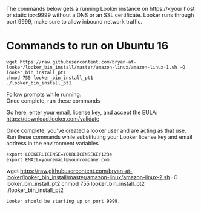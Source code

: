 The commands below gets a running Looker instance on https://\<your host or static ip\>:9999 without a DNS or an SSL certificate. Looker runs through port 9999, make sure to allow inbound network traffic.

# Commands to run on Ubuntu 16
```
wget https://raw.githubusercontent.com/bryan-at-looker/looker_bin_install/master/amazon-linux/amazon-linux-1.sh -O looker_bin_install_pt1
chmod 755 looker_bin_install_pt1
./looker_bin_install_pt1
```
Follow prompts while running.<br/>
Once complete, run these commands

Go here, enter your email, license key, and accept the EULA: https://download.looker.com/validate<br/> 

Once complete, you've created a looker user and are acting as that use. Run these commands while substituting your Looker license key and email address in the environment variables

```
export LOOKERLICENSE=YOURLICENSEKEY1234
export EMAIL=youremail@yourcompany.com

```
wget https://raw.githubusercontent.com/bryan-at-looker/looker_bin_install/master/amazon-linux/amazon-linux-2.sh -O looker_bin_install_pt2
chmod 755 looker_bin_install_pt2
./looker_bin_install_pt2
```
Looker should be starting up on port 9999.
